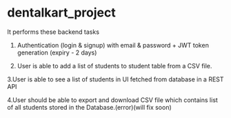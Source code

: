 # dentalkart_project

It performs these backend tasks 

1. Authentication (login & signup) with email & password + JWT token generation (expiry - 2 days)


2. User is able to add a list of students to student table from a CSV file.

3.User is able to see a list of students in UI fetched from database in a REST API


4.User should be able to export and download CSV file which contains list of all students stored in the Database.(error)(will fix soon)
